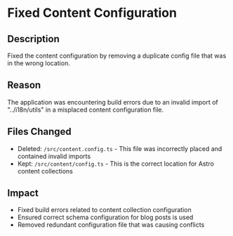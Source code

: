 # Fixed Content Configuration

## Description
Fixed the content configuration by removing a duplicate config file that was in the wrong location.

## Reason
The application was encountering build errors due to an invalid import of "../i18n/utils" in a misplaced content configuration file.

## Files Changed
- Deleted: `/src/content.config.ts` - This file was incorrectly placed and contained invalid imports
- Kept: `/src/content/config.ts` - This is the correct location for Astro content collections

## Impact
- Fixed build errors related to content collection configuration
- Ensured correct schema configuration for blog posts is used
- Removed redundant configuration file that was causing conflicts 